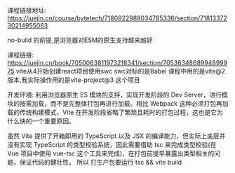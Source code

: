 课程链接地址: https://juejin.cn/course/bytetech/7180922988034785336/section/7181337230214955063

no-build 的前提,是浏览器对ESM的原生支持越来越好


课程链接: https://juejin.cn/book/7050063811973218341/section/7053634868994899975
vite从4开始创建react项目使用swc 
swc对标的是Babel
课程中用的是vite@2版本,我实际操作用的是vite-project@3 这个项目

开发环境:
利用浏览器原生 ES 模块的支持，实现开发阶段的 Dev Server，进行模块的按需加载，而不是先整体打包再进行加载。相比 Webpack 这种必须打包再加载的传统构建模式，Vite 在开发阶段省略了繁琐且耗时的打包过程，这也是它为什么快的一个重要原因。

虽然 Vite 提供了开箱即用的 TypeScript 以及 JSX 的编译能力，但实际上底层并没有实现 TypeScript 的类型校验系统，因此需要借助 tsc 来完成类型校验(在 Vue 项目中使用 vue-tsc 这个工具来完成)，在打包前提早暴露出类型相关的问题，保证代码的健壮性。
所以 打生产包要运行 tsc && vite build 